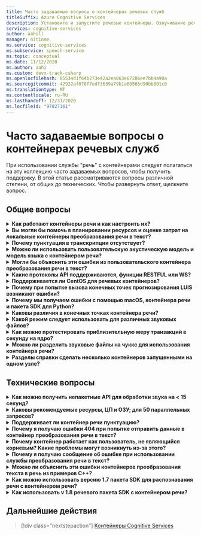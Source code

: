 ```yaml
---
title: Часто задаваемые вопросы о контейнерах речевых служб
titleSuffix: Azure Cognitive Services
description: Установите и запустите речевые контейнеры. Озвучивание речи в текст расшифровывает звуковые потоки в режиме реального времени, которые могут использоваться приложениями, инструментами или устройствами. Преобразование текста в речь преобразует вводимый текст в синтезированную речь, похожую на человеческую.
services: cognitive-services
author: aahill
manager: nitinme
ms.service: cognitive-services
ms.subservice: speech-service
ms.topic: conceptual
ms.date: 11/12/2020
ms.author: aahi
ms.custom: devx-track-csharp
ms.openlocfilehash: 85534d1f64b273e42a2ea063e67286ee7bb4a90a
ms.sourcegitcommit: 42922af070f7edf3639a79b1a60565d90bb801c0
ms.translationtype: MT
ms.contentlocale: ru-RU
ms.lasthandoff: 12/31/2020
ms.locfileid: "97827161"
---
```

# <a name="speech-service-containers-frequently-asked-questions-faq"></a>Часто задаваемые вопросы о контейнерах речевых служб

При использовании службы "речь" с контейнерами следует полагаться на эту коллекцию часто задаваемых вопросов, чтобы получить поддержку. В этой статье рассматриваются вопросы различной степени, от общих до технических. Чтобы развернуть ответ, щелкните вопрос.

## <a name="general-questions"></a>Общие вопросы

<details>
<summary>
<b>Как работают контейнеры речи и как настроить их?</b>
</summary>

**Ответ.** При настройке рабочего кластера необходимо учитывать несколько моментов. Во-первых, настройка одного языка, нескольких контейнеров на одном компьютере не должна быть большой проблемой. При возникновении проблем может возникнуть проблема, связанная с оборудованием, поэтому мы сначала рассмотрим ресурс, т. е. Спецификации ЦП и памяти.

Рассмотрим в течение некоторого времени `ja-JP` контейнер и последнюю модель. Акустическая модель является наиболее ресурсоемким ПРОЦЕССОРом, а языковая модель требует наибольшей памяти. При тестировании использования необходимо около 0,6 ядер ЦП для обработки одного запроса речи в текст, когда звук передается в режиме реального времени (например, с микрофона). Если вы пойдете на звук быстрее, чем в реальном времени (например, в файле), использование может быть удвоенным (1,2 x). В то же время приведенная ниже память — это операционная память для декодирования речи. Он *не* учитывает фактический полный размер языковой модели, который будет находиться в кэше файлов. Для `ja-JP` этого еще 2 ГБ; для `en-US` может быть больше (6-7 ГБ).

Если у вас есть компьютер, на котором не хватает памяти, и вы пытаетесь развернуть на нем несколько языков, возможно, файловый кэш заполнен, а операционная система принудительно помещает в нее модели. Для выполнения транскрипции это может быть катастрофно, что может привести к снижению производительности и другим последствиям, которые могут снизить производительность.

Кроме того, мы предварительно упакованы исполняемые файлы для компьютеров с набором инструкций [расширенного векторного расширения (AVX2)](speech-container-howto.md#advanced-vector-extension-support) . Для компьютера с набором инструкций AVX512 потребуется создание кода для этого целевого объекта, и запуск 10 контейнеров для 10 языков может временно привести к нехватке ресурсов ЦП. Сообщение, подобное этому, появится в журналах docker:

```console
2020-01-16 16:46:54.981118943 
[W:onnxruntime:Default, tvm_utils.cc:276 LoadTVMPackedFuncFromCache]
Cannot find Scan4_llvm__mcpu_skylake_avx512 in cache, using JIT...
```

Вы можете задать нужное число декодеров внутри *одного* контейнера с помощью `DECODER MAX_COUNT` переменной. Так что, по сути, мы должны начать с номера SKU (ЦП или памяти), и мы можем предложить, как получить лучшее решение. Отличная начальная точка ссылается на Рекомендуемые спецификации ресурсов хост-компьютера.

<br>
</details>

<details>
<summary>
<b>Вы могли бы помочь в планировании ресурсов и оценке затрат на локальные контейнеры преобразования речи в текст?</b>
</summary>

**Ответ.** Для емкости контейнеров в режиме пакетной обработки каждый декодер может обрабатывать 2-3 раза в режиме реального времени с двумя ядрами ЦП для единого распознавания. Не рекомендуется хранить более двух одновременных распознавать на каждый экземпляр контейнера, но рекомендуется запускать больше экземпляров контейнеров для обеспечения надежности и доступности за счет подсистемы балансировки нагрузки.

Несмотря на то, что каждый экземпляр контейнера может работать с несколькими декодерами. Например, мы можем настроить 7 декодеров для каждого экземпляра контейнера на восьми ядре компьютера (в более чем 2x), выдавая пропускную способность 15X. Существует параметр, `DECODER_MAX_COUNT` который следует учитывать. В экстремальных случаях возникают проблемы с надежностью и задержкой, что значительно увеличила пропускную способность. Для микрофона он будет иметь значение 1x в режиме реального времени. Общее использование должно быть одним ядром для одного распознавания.

В случае обработки 1 часа в день в режиме пакетной обработки, 3 виртуальные машины могут обработать его в течение 24 часов, но не гарантированно. Чтобы справиться с пиками, отработкой отказа, обновлением и предоставлением минимальной резервной копии или BCP, мы рекомендуем 4-5 компьютеров вместо 3 для каждого кластера и с 2 + кластерами.

Для оборудования мы используем стандартную виртуальную машину Azure в `DS13_v2` качестве справочника (каждая из ядер должна быть 2,6 ГГц или выше, с включенным набором инструкций AVX2).

| Экземпляр  | Виртуальных ЦП | ОЗУ    | Хранилище Temp | Оплата по мере использования с помощью АХБ | годовой резерв с АХБ (% экономии) | 3-летняя зарезервировано с АХБ (% экономии) |
|-----------|---------|--------|--------------|------------------------|-------------------------------------|--------------------------------------|
| `DS13 v2` | 8       | 56 гиб | 112 ГиБ      | $0.598/час            | $0.3528/час (~ 41%)                 | $0.2333/час (~ 61%)                  |

На основе справочника по проектированию (два кластера из 5 виртуальных машин для обработки аудио пакетной передачи в 1 КБ/день), стоимость оборудования в 1 год будет:

> 2 (кластеры) * 5 (виртуальных машин на кластер) * $0.3528/час * 365 (дн.) * 24 (ч) = $31K/year

При сопоставлении с физическим компьютером общая оценка — 1 виртуальных ЦП = 1 физическое ядро ЦП. В реальности 1vCPU является более мощным, чем единое ядро.

В локальной системе все эти дополнительные факторы играют следующие преимущества:

- Как тип физического ЦП и сколько ядер на нем
- Количество процессоров, работающих на одном поле или компьютере
- Настройка виртуальных машин
- Как используется технология Hyper-Threading/многопоточность
- Общий доступ к памяти
- ОС и т. д.

Обычно она не настроена в качестве среды Azure. Учитывая другие издержки, я бы сказал, что в качестве надежной оценки будет 10 физических ядер ЦП = 8 Azure виртуальных ЦП. Хотя популярные процессоры имеют только восемь ядер. При развертывании в локальной среде стоимость будет выше, чем при использовании виртуальных машин Azure. Кроме того, рассмотрим ставку амортизации.

Стоимость службы та же, что и в веб-службе: $1/час для преобразования речи в текст. Стоимость службы речи:

> $1 * 1000 * 365 = $365K

Стоимость обслуживания, выплачиваемая в корпорацию Майкрософт, зависит от уровня обслуживания и содержимого службы. Он имеет разное значение от $29,99/month для уровня "базовый" до сотен тысяч, если участвует в обслуживании. Приблизительное число составляет $300 в час для службы или обслуживания. Стоимость сотрудников не включена. Другие затраты на инфраструктуру (например, хранилище, сети и подсистемы балансировки нагрузки) не включены.

<br>
</details>

<details>
<summary>
<b>Почему пунктуация в транскрипции отсутствует?</b>
</summary>

**Ответ.** `speech_recognition_language=<YOUR_LANGUAGE>` Должен быть явно настроен в запросе, если они используют клиента.

Пример:

```python
if not recognize_once(
    speechsdk.SpeechRecognizer(
        speech_config=speechsdk.SpeechConfig(
            endpoint=template.format("interactive"),
            speech_recognition_language="ja-JP"),
            audio_config=audio_config)):

    print("Failed interactive endpoint")
    exit(1)
```
Результат выглядит так:

```cmd
RECOGNIZED: SpeechRecognitionResult(
    result_id=2111117c8700404a84f521b7b805c4e7, 
    text="まだ早いまだ早いは猫である名前はまだないどこで生まれたかとんと見当を検討をなつかぬ。
    何でも薄暗いじめじめした所でながら泣いていた事だけは記憶している。
    まだは今ここで初めて人間と言うものを見た。
    しかも後で聞くと、それは書生という人間中で一番同額同額。",
    reason=ResultReason.RecognizedSpeech)
```

<br>
</details>

<details>
<summary>
<b>Можно ли использовать пользовательскую акустическую модель и модель языка с контейнером речи?</b>
</summary>

Сейчас мы можем передать только один идентификатор модели, настраиваемую языковую модель или настраиваемую акустическую модель.

**Ответ.** Было принято решение о одновременной *поддержке как* акустических, так и языковых моделей. Это остается действительным до тех пор, пока не будет создан унифицированный идентификатор для сокращения количества разрывов API. К сожалению, это не поддерживается сейчас.

<br>
</details>

<details>
<summary>
<b>Могли бы объяснить эти ошибки из пользовательского контейнера преобразования речи в текст?</b>
</summary>

**Ошибка 1:**

```cmd
Failed to fetch manifest: Status: 400 Bad Request Body:
{
    "code": "InvalidModel",
    "message": "The specified model is not supported for endpoint manifests."
}
```

**Ответ 1.** Если вы выполняете обучение с последней пользовательской моделью, мы сейчас не поддерживаем ее. Если вы обучились с помощью более старой версии, то можете использовать. Мы по-прежнему работаем над поддержкой последних версий.

По сути, пользовательские контейнеры не поддерживают акустические модели на основе Халиде или ONNX (по умолчанию на настраиваемом портале обучения). Это обусловлено тем, что пользовательские модели не шифруются и мы не хотим предоставлять модели ONNX. языковые модели прекрасно работают. Клиент должен явно выбрать старую модель, не ONNX, для пользовательского обучения. Точность не будет затронуто. Размер модели может быть больше (на 100 МБ).

> Поддержка модели > 20190220 (унифицированная версия 4.5)

**Ошибка 2:**

```cmd
HTTPAPI result code = HTTPAPI_OK.
HTTP status code = 400.
Reason:  Synthesis failed.
StatusCode: InvalidArgument,
Details: Voice does not match.
```

**Ответ 2.** Необходимо указать правильное имя голоса в запросе, в котором учитывается регистр. См. полное сопоставление имени службы.

**Ошибка 3:**

```json
{
    "code": "InvalidProductId",
    "message": "The subscription SKU \"CognitiveServices.S0\" is not supported in this service instance."
}
```

**Ответ 3.** Вы Reed создать речевой ресурс, а не ресурс Cognitive Services.


<br>
</details>

<details>
<summary>
<b>Какие протоколы API поддерживаются, функции RESTFUL или WS?</b>
</summary>

**Ответ.** В настоящее время для преобразования речи в текст и пользовательских текстовых контейнеров поддерживается только протокол на основе WebSocket. Пакет SDK поддерживает вызов только в отношении WS, но не для остальных. Существует план добавления поддержки RESTFUL, но не слишком много времени. Всегда используйте официальную документацию, см. раздел [прогнозирующие конечные точки запросов](speech-container-howto.md#query-the-containers-prediction-endpoint).

<br>
</details>

<details>
<summary>
<b>Поддерживается ли CentOS для речевых контейнеров?</b>
</summary>

**Ответ.** CentOS 7 еще не поддерживается пакетом SDK для Python, также Ubuntu 19,04 не поддерживается.

Пакет SDK службы "Речь" для Python доступен для таких операционных систем:
- **Windows** — x64 и x86
- **Mac** -macOS X версии 10,12 или более поздней
- **Linux** -Ubuntu 16,04, Ubuntu 18,04, Debian 9 на x64

Дополнительные сведения о настройке среды см. в разделе [Установка платформы Python](quickstarts/setup-platform.md?pivots=programming-language-python). Сейчас Ubuntu 18,04 является рекомендуемой версией.

<br>
</details>

<details>
<summary>
<b>Почему при попытке вызова конечных точек прогнозирования LUIS возникают ошибки?</b>
</summary>

Я использую контейнер LUIS в развертывании IoT Edge и пытаюсь вызвать конечную точку прогнозирования LUIS из другого контейнера. Контейнер LUIS прослушивает порт 5001, и URL-адрес, который я использую:

```csharp
var luisEndpoint =
    $"ws://192.168.1.91:5001/luis/prediction/v3.0/apps/{luisAppId}/slots/production/predict";
var config = SpeechConfig.FromEndpoint(new Uri(luisEndpoint));
```

Полученная ошибка:

```cmd
WebSocket Upgrade failed with HTTP status code: 404 SessionId: 3cfe2509ef4e49919e594abf639ccfeb
```

Я вижу запрос в журналах контейнеров LUIS, и сообщение говорит:

```cmd
The request path /luis//predict" does not match a supported file type.
```

Что это означает? Что отсутствует? Я уже использовал пример пакета SDK для распознавания речи, отсюда [.](https://github.com/Azure-Samples/cognitive-services-speech-sdk) Сценарий заключается в том, что мы обнаруживаем звук непосредственно с микрофона компьютера и пытаемся определить намерение, основываясь на LUIS приложении, о котором мы обучены. В примере, который я связали с, выполняется именно это. И хорошо работает с облачной службой LUIS. При использовании речевого пакета SDK пришлось делать отдельный явный вызов API преобразования речи в текст, а затем второй вызов LUIS.

Поэтому я пытаюсь переключаться из сценария использования LUIS в облаке для использования контейнера LUIS. Я не могу представить, работает ли речевой пакет SDK для одного, он не будет работать в другом.

**Ответ.** Пакет SDK для распознавания речи не должен использоваться для контейнера LUIS. Для использования контейнера LUIS следует использовать пакет SDK LUIS или LUIS REST API. Речевой пакет SDK следует использовать для контейнера речи.

Облако отличается от контейнера. Облако может состоять из нескольких обобщенных контейнеров (иногда называемых микрослужбами). Итак, существует контейнер LUIS, а затем есть контейнер речи — два отдельных контейнера. Контейнер речи выполняет только речь. Контейнер LUIS только LUIS. В облаке, поскольку предполагается, что оба контейнера развернуты и неплохая производительность удаленного клиента для перехода в облако, перевода речи, возврата, перехода в облако и выполнения LUIS, мы предоставляем функцию, позволяющую клиенту перейти в речь, остаться в облаке, перейти к LUIS и вернуться к клиенту. Таким же даже в этом сценарии пакет SDK для распознавания речи переходит в контейнер речевого облака с аудио, а затем контейнер речевого облака обращается к контейнеру LUIS Cloud с текстом. Контейнер LUIS не имеет концепции приема звука (для контейнера LUIS не было смысла принимать потоковые аудио-LUIS — это служба, основанная на тексте). В локальной среде у нас нет уверенности в том, что клиент развернул оба контейнера, мы не планируем управлять контейнерами в нашей Организации, и если оба контейнера развернуты локально, учитывая, что они являются более локальными для клиента, то не стоит сначала перейти на клиентскую систему, вернуться к клиенту и перейти к LUIS.

<br>
</details>

<details>
<summary>
<b>Почему мы получаем ошибки с помощью macOS, контейнера речи и пакета SDK для Python?</b>
</summary>

Когда мы отправляем *WAV* -файл расшифрованной, результат возвращается следующим образом:

```cmd
recognition is running....
Speech Recognition canceled: CancellationReason.Error
Error details: Timeout: no recognition result received.
When creating a websocket connection from the browser a test, we get:
wb = new WebSocket("ws://localhost:5000/speech/recognition/dictation/cognitiveservices/v1")
WebSocket
{
    url: "ws://localhost:5000/speech/recognition/dictation/cognitiveservices/v1",
    readyState: 0,
    bufferedAmount: 0,
    onopen: null,
    onerror: null,
    ...
}
```

Мы понимаем, что WebSocket настроен правильно.

**Ответ.** Если это так, см. [эту ошибку в GitHub](https://github.com/Azure-Samples/cognitive-services-speech-sdk/issues/310). Мы предлагаем вам решить [эту](https://github.com/Azure-Samples/cognitive-services-speech-sdk/issues/310#issuecomment-527542722)проблемы.

Эта проблема исправлена в версии 1,8.


<br>
</details>

<details>
<summary>
<b>Каковы различия в конечных точках контейнера речи?</b>
</summary>

Можно ли заполнять следующие метрики тестирования, в том числе какие функции тестировать, а также тестировать пакет SDK и интерфейсы API для других приложений? В частности, различия в "интерактивном" и "разговоре", которые я не вижу из существующего документа или примера.

| Конечная точка                                                | Функциональный тест                                                   | SDK | REST API |
|---------------------------------------------------------|-------------------------------------------------------------------|-----|----------|
| `/speech/synthesize/cognitiveservices/v1`               | Синтезирование текста (преобразование текста в речь)                                  |     | Да      |
| `/speech/recognition/dictation/cognitiveservices/v1`    | Cognitive Services конечную точку WebSocket для локальной диктовки v1        | Да | Нет       |
| `/speech/recognition/interactive/cognitiveservices/v1`  | Cognitive Services локальную конечную точку WebSocket локального узла v1  |     |          |
| `/speech/recognition/conversation/cognitiveservices/v1` | Конечная точка для диалогового окна "перекрывающий службы" в локальной службе WebSocket v1 |     |          |

**Ответ.** Это Fusion:
- Люди, пытающиеся сделать конечную точку диктовки для контейнеров, (я не уверен, как они получили этот URL-адрес)
- Одна конечная точка<sup>St</sup> -a находится в контейнере.
- 1 конечная точка<sup>St</sup> , возвращающая речь. фрагменты сообщения вместо `speech.hypothesis` сообщений. 3 конечные точки компонента<sup>удаленных рабочих столов</sup> возвращаются для конечной точки диктофона.
- Все краткие руководства по использованию всех шаблонов `RecognizeOnce` (интерактивный режим)
- У углерода есть утверждение о том, что для `speech.fragment` сообщений, которым они не возвращаются в интерактивном режиме.
- Углекислые утверждения срабатывают в сборках выпуска (завершение процесса).

Чтобы решить проблему, переключитесь на использование непрерывного распознавания в коде или (быстрее) подключитесь либо к интерактивным, либо к непрерывным конечным точкам в контейнере.
Для кода задайте для конечной точки значение `host:port` /Speech/Recognition/Interactive/cognitiveservices/v1.

Различные режимы см. в разделе речевые режимы. см. ниже:

## <a name="speech-modes---interactive-conversation-dictation"></a>Речевые режимы — интерактивные, диалоговые, диктовки

[!INCLUDE [speech-modes](includes/speech-modes.md)]

Исправление исправляется с помощью пакета SDK 1,8, который имеет локальную поддержку (выберет правильную конечную точку, поэтому мы будем работать не так, как веб-служба). В то же время есть пример для непрерывного распознавания, почему мы не будем указывать на него?

https://github.com/Azure-Samples/cognitive-services-speech-sdk/blob/6805d96bf69d9e95c9137fe129bc5d81e35f6309/samples/python/console/speech_sample.py#L196

<br>
</details>

<details>
<summary>
<b>Какой режим следует использовать для различных звуковых файлов?</b>
</summary>

**Ответ.** Ниже приведен [краткий пример использования Python](./get-started-speech-to-text.md?pivots=programming-language-python). Другие языки, связанные с документами, можно найти на сайте документации.

Только для уточнения интерактивного, диалогового окна и диктовки; Это расширенный способ указания конкретного способа, которым наша служба будет обслуживать речевой запрос. К сожалению, для локальных контейнеров необходимо указать полный URI (так как он включает локальный компьютер), чтобы эта информация была утечка из абстракции. Мы работаем над командой пакета SDK, чтобы сделать это более удобным в будущем.

<br>
</details>

<details>
<summary>
<b>Как можно протестировать приблизительную меру транзакций в секунду на ядро?</b>
</summary>

**Ответ.** Ниже приведены некоторые из приблизительных чисел, которые следует рассчитывать на основе существующей модели (будет изменено для лучшего использования в общедоступной версии):

- Для файлов регулирование будет находиться в пакете SDK для распознавания речи, в 2x. Первые пять секунд звука не регулируется. Декодер способен выполнять 3 раза в режиме реального времени. Для этого общая загрузка ЦП будет близка к 2 ядрам для одного распознавания.
- Для MIC он будет находиться в режиме реального времени. Общее использование должно быть около 1 ядра для одного распознавания.

Все это можно проверить в журналах DOCKER. Мы фактически выведите дамп строки с статистикой сеанса и фразой/utterance, которая включает номера RTF.


<br>
</details>

<details>
<summary>
<b>Можно ли разделить звуковые файлы на чуккс для использования контейнера речи?</b>
</summary>

Текущий план — взять существующий звуковой файл и разделить его на 10 секунд и отправить их через контейнер. Является ли допустимым сценарий?  Существует ли лучший способ обработки больших звуковых файлов с помощью контейнера?

**Ответ.** Просто используйте пакет SDK для распознавания речи и присвойте ему файл, он сделает это правильно. Зачем нужно выполнять фрагментацию файла?


<br>
</details>

<details>
<summary>
<b>Разделы справки сделать несколько контейнеров запущенными на одном узле?</b>
</summary>

В документе говорится, как предоставить другой порт, который я делаю, но контейнер LUIS по-прежнему прослушивает порт 5000?

**Ответ.** Попробуйте `-p <outside_unique_port>:5000` . Например, `-p 5001:5000`.


<br>
</details>

## <a name="technical-questions"></a>Технические вопросы

<details>
<summary>
<b>Как можно получить непакетные API для обработки звука на &lt; 15 секунд?</b>
</summary>

**Ответ.** `RecognizeOnce()` в интерактивном режиме обрабатываются только до 15 секунд звукового сигнала, так как режим предназначен для речевых команд, где фразы продолжительностьюы должны быть короткими. Если вы используете `StartContinuousRecognition()` для диктовки или диалога, ограничение в 15 секунд отсутствует.


<br>
</details>

<details>
<summary>
<b>Каковы рекомендуемые ресурсы, ЦП и ОЗУ; для 50 параллельных запросов?</b>
</summary>

Сколько одновременных запросов будет 4-ядерным размером 4 ГБ ОЗУ? Если бы нужно было бы использовать, например, 50 параллельных запросов, сколько ядер и ОЗУ?

**Ответ.** В реальном времени 8 с нашим последним `en-US` , поэтому мы рекомендуем использовать больше контейнеров DOCKER за пределами 6 одновременных запросов. Он получает смешнее за пределы 16 ядер и становится чувствительным к неоднородному доступу к памяти (NUMA). В следующей таблице описаны минимальное и рекомендуемое выделение ресурсов для каждого контейнера речи.

# <a name="speech-to-text"></a>[Преобразование речи в текст](#tab/stt)

| Контейнер      | Минимальные             | Рекомендуется         |
|----------------|---------------------|---------------------|
| Преобразование речи в текст | 2 ядра, 2 ГБ памяти | 4 ядра, 4 ГБ памяти |

# <a name="custom-speech-to-text"></a>[пользовательское преобразование речи в текст;](#tab/cstt)

| Контейнер             | Минимальные             | Рекомендуется         |
|-----------------------|---------------------|---------------------|
| пользовательское преобразование речи в текст; | 2 ядра, 2 ГБ памяти | 4 ядра, 4 ГБ памяти |

# <a name="text-to-speech"></a>[Преобразование текста в речь](#tab/tts)

| Контейнер      | Минимальные             | Рекомендуется         |
|----------------|---------------------|---------------------|
| Преобразование текста в речь | 1 ядро, 2 ГБ памяти | 2 ядра, 3 ГБ памяти |

# <a name="custom-text-to-speech"></a>[Пользовательский текст в речь](#tab/ctts)

| Контейнер             | Минимальные             | Рекомендуется         |
|-----------------------|---------------------|---------------------|
| Пользовательский текст в речь | 1 ядро, 2 ГБ памяти | 2 ядра, 3 ГБ памяти |

**_

- Каждое ядро должно иметь частоту не менее 2,6 ГГц или быстрее.
- Для файлов регулирование будет находиться в пакете SDK для распознавания речи, в 2x (первые 5 секунд звука не регулируется).
- Декодер способен выполнять 3 раза в режиме реального времени. Для этого общая загрузка ЦП будет близка к двум ядрам для одного распознавания. Поэтому мы не рекомендуем хранить более двух активных соединений в каждом экземпляре контейнера. Крайний стороной может быть около 10 декодеров в режиме реального времени на восьми компьютерах, например `DS13_V2` . Для контейнера версии 1,3 и более поздней существует параметр, который можно попытаться установить `DECODER_MAX_COUNT=20` .
- Для микрофона это будет в 1x в режиме реального времени. Общее использование должно быть одним ядром для одного распознавания.

Оцените общее количество часов у звукового сигнала. Если это число велико, для повышения надежности и доступности мы рекомендуем запускать больше экземпляров контейнеров — как на одном, так и на нескольких полях, расположенных за подсистемой балансировки нагрузки. Согласование можно выполнить с помощью Kubernetes (K8S) и Helm или с помощью создания DOCKER.

Например, для обработки 1000 часов/24 часов мы попытались настроить виртуальные машины 3-4 с 10 экземплярами и декодерами на виртуальную машину.

<br>
</details>

<details>
<summary>
<b>Поддерживает ли контейнер речи пунктуацию?</b>
</summary>

_ *Ответ.** в локальном контейнере доступны прописные буквы (восстановление). Пунктуация зависит от языка и не поддерживается для некоторых языков, включая китайский и японский.

У *нас есть* неявная и базовая поддержка пунктуации для существующих контейнеров, но она по `off` умолчанию. Это означает, что можно получить `.` символ в примере, но не `。` символ. Чтобы включить эту неявную логику, ниже приведен пример того, как это сделать в Python с помощью нашего пакета SDK для распознавания речи (он будет похож на другие языки):

```python
speech_config.set_service_property(
    name='punctuation',
    value='implicit',
    channel=speechsdk.ServicePropertyChannel.UriQueryParameter
)
```

<br>
</details>

<details>
<summary>
<b>Почему я получаю ошибки 404 при попытке отправить данные в контейнер преобразования речи в текст?</b>
</summary>

Ниже приведен пример HTTP-запроса POST:

```http
POST /speech/recognition/conversation/cognitiveservices/v1?language=en-US&format=detailed HTTP/1.1
Accept: application/json;text/xml
Content-Type: audio/wav; codecs=audio/pcm; samplerate=16000
Transfer-Encoding: chunked
User-Agent: PostmanRuntime/7.18.0
Cache-Control: no-cache
Postman-Token: xxxxxx-xxxx-xxxx-xxxx-xxxxxxxxxxxx
Host: 10.0.75.2:5000
Accept-Encoding: gzip, deflate
Content-Length: 360044
Connection: keep-alive
HTTP/1.1 404 Not Found
Date: Tue, 22 Oct 2019 15:42:56 GMT
Server: Kestrel
Content-Length: 0
```

**Ответ.** Мы не поддерживаем REST API в контейнере преобразования речи в текст. Мы поддерживаем только WebSocket через пакет SDK для распознавания речи. Всегда используйте официальную документацию, см. раздел [прогнозирующие конечные точки запросов](speech-container-howto.md#query-the-containers-prediction-endpoint).

<br>
</details>


<details>
<summary>
<b> Почему контейнер работает как пользователь, не являющийся корневым? Какие проблемы могут возникнуть из-за этого?</b>
</summary>

**Ответ.** Обратите внимание, что пользователь по умолчанию в контейнере — это пользователь, не являющийся корневым. Это обеспечивает защиту от процессов, исключающих контейнер и получая повышенные разрешения на узле узла. По умолчанию некоторые платформы, такие как платформа контейнеров OpenShift, уже выполняют эту задачу, запуская контейнеры с помощью произвольно назначенного идентификатора пользователя. Для этих платформ пользователь, не являющийся корневым, должен иметь разрешения на запись в любой внешний подключенный том, требующий записи. Например, папка журнала или папка для загрузки пользовательской модели.
<br>
</details>

<details>
<summary>
<b>Почему я получаю сообщение об ошибке при использовании службы преобразования речи в текст?</b>
</summary>

```cmd
Error in STT call for file 9136835610040002161_413008000252496:
{
    "reason": "ResultReason.Canceled",
    "error_details": "Due to service inactivity the client buffer size exceeded. Resetting the buffer. SessionId: xxxxx..."
}
```

**Ответ.** Обычно это происходит при ускорении передачи звука по сравнению с тем, что его может использовать контейнер распознавания речи. Клиентские буферы заполняются и происходит отмена. Необходимо управлять параллелизмом и RTF, в котором вы отправляете звук.

<br>
</details>

<details>
<summary>
<b>Можно ли объяснить эти ошибки контейнеров преобразования текста в речь из примеров C++?</b>
</summary>

**Ответ.** Если версия контейнера старше 1,3, следует использовать следующий код:

```cpp
const auto endpoint = "http://localhost:5000/speech/synthesize/cognitiveservices/v1";
auto config = SpeechConfig::FromEndpoint(endpoint);
auto synthesizer = SpeechSynthesizer::FromConfig(config);
auto result = synthesizer->SpeakTextAsync("{{{text1}}}").get();
```

Более старые контейнеры не имеют необходимой конечной точки для работы с `FromHost` API. Если контейнеры используются для версии 1,3, этот код следует использовать:

```cpp
const auto host = "http://localhost:5000";
auto config = SpeechConfig::FromHost(host);
config->SetSpeechSynthesisVoiceName(
    "Microsoft Server Speech Text to Speech Voice (en-US, AriaRUS)");
auto synthesizer = SpeechSynthesizer::FromConfig(config);
auto result = synthesizer->SpeakTextAsync("{{{text1}}}").get();
```

Ниже приведен пример использования `FromEndpoint` API:

```cpp
const auto endpoint = "http://localhost:5000/cognitiveservices/v1";
auto config = SpeechConfig::FromEndpoint(endpoint);
config->SetSpeechSynthesisVoiceName(
    "Microsoft Server Speech Text to Speech Voice (en-US, AriaRUS)");
auto synthesizer = SpeechSynthesizer::FromConfig(config);
auto result = synthesizer->SpeakTextAsync("{{{text2}}}").get();
```

 `SetSpeechSynthesisVoiceName`Функция вызывается, так как контейнеры с обновленным модулем преобразования текста в речь нуждаются в имени голоса.

<br>
</details>

<details>
<summary>
<b>Как можно использовать версию 1.7 пакета SDK для распознавания речи с контейнером речи?</b>
</summary>

**Ответ.** Существует три конечных точки в контейнере речи для различных применений, они определены как речевые режимы, см. ниже:

## <a name="speech-modes"></a>Речевые режимы

[!INCLUDE [speech-modes](includes/speech-modes.md)]

Они предназначены для разных целей и используются по-разному.

[Примеры](https://github.com/Azure-Samples/cognitive-services-speech-sdk/blob/master/samples/python/console/speech_sample.py)для Python:
- Сведения об одном распознавании (интерактивном режиме) с пользовательской конечной точкой (то есть `SpeechConfig` с параметром конечной точки) см. в разделе `speech_recognize_once_from_file_with_custom_endpoint_parameters()` .
- Для непрерывного распознавания (режим диалога) и просто изменения для использования пользовательской конечной точки, как описано выше, см `speech_recognize_continuous_from_file()` . раздел.
- Чтобы включить диктовку в образцах, подобных приведенным выше (только если это действительно необходимо), сразу после создания `speech_config` добавьте код `speech_config.enable_dictation()` .

В C# для включения диктовки вызовите `SpeechConfig.EnableDictation()` функцию.

### <a name="fromendpoint-apis"></a>`FromEndpoint` Интерфейсы
| Язык | Сведения об API |
|----------|:------------|
| C++ | <a href="https://docs.microsoft.com/en-us/cpp/cognitive-services/speech/speechconfig#fromendpoint" target="_blank">`SpeechConfig::FromEndpoint` <span class="docon docon-navigate-external x-hidden-focus"></span></a> |
| C# | <a href="https://docs.microsoft.com/dotnet/api/microsoft.cognitiveservices.speech.speechconfig.fromendpoint?view=azure-dotnet" target="_blank">`SpeechConfig.FromEndpoint` <span class="docon docon-navigate-external x-hidden-focus"></span></a> |
| Java | <a href="https://docs.microsoft.com/java/api/com.microsoft.cognitiveservices.speech.speechconfig.fromendpoint" target="_blank">`SpeechConfig.fromendpoint` <span class="docon docon-navigate-external x-hidden-focus"></span></a> |
| Objective-C | <a href="https://docs.microsoft.com/en-us/objectivec/cognitive-services/speech/spxspeechconfiguration#initwithendpoint" target="_blank">`SPXSpeechConfiguration:initWithEndpoint;` <span class="docon docon-navigate-external x-hidden-focus"></span></a> |
| Python | <a href="https://docs.microsoft.com/python/api/azure-cognitiveservices-speech/azure.cognitiveservices.speech.speechconfig?view=azure-python" target="_blank">`SpeechConfig;` <span class="docon docon-navigate-external x-hidden-focus"></span></a> |
| JavaScript | В настоящее время не поддерживается и не планируется. |

<br>
</details>

<details>
<summary>
<b>Как использовать v 1.8 речевого пакета SDK с контейнером речи?</b>
</summary>

**Ответ.** Есть новый `FromHost` API. Это не приводит к замене или изменению существующих интерфейсов API. Он просто добавляет альтернативный способ создания конфигурации речи с помощью пользовательского узла.

### <a name="fromhost-apis"></a>`FromHost` Интерфейсы

| Язык | Сведения об API |
|--|:-|
| C# | <a href="https://docs.microsoft.com/dotnet/api/microsoft.cognitiveservices.speech.speechconfig.fromhost?view=azure-dotnet" target="_blank">`SpeechConfig.FromHost` <span class="docon docon-navigate-external x-hidden-focus"></span></a> |
| C++ | <a href="https://docs.microsoft.com/en-us/cpp/cognitive-services/speech/speechconfig#fromhost" target="_blank">`SpeechConfig::FromHost` <span class="docon docon-navigate-external x-hidden-focus"></span></a> |
| Java | <a href="https://docs.microsoft.com/java/api/com.microsoft.cognitiveservices.speech.speechconfig.fromhost" target="_blank">`SpeechConfig.fromHost` <span class="docon docon-navigate-external x-hidden-focus"></span></a> |
| Objective-C | <a href="https://docs.microsoft.com/en-us/objectivec/cognitive-services/speech/spxspeechconfiguration#initwithhost" target="_blank">`SPXSpeechConfiguration:initWithHost;` <span class="docon docon-navigate-external x-hidden-focus"></span></a> |
| Python | <a href="https://docs.microsoft.com/python/api/azure-cognitiveservices-speech/azure.cognitiveservices.speech.speechconfig?view=azure-python" target="_blank">`SpeechConfig;` <span class="docon docon-navigate-external x-hidden-focus"></span></a> |
| JavaScript | Сейчас не поддерживается |

> Параметры: узел (обязательный), ключ подписки (необязательно, если вы можете использовать службу без нее).

Формат для Host является `protocol://hostname:port` `:port` необязательным (см. ниже):
- Если контейнер запущен локально, имя узла — `localhost` .
- Если контейнер работает на удаленном сервере, используйте имя узла или IPv4-адрес этого сервера.

Примеры параметров узла для преобразования речи в текст:
- `ws://localhost:5000` — небезопасное подключение к локальному контейнеру через порт 5000
- `ws://some.host.com:5000` — небезопасное подключение к контейнеру, выполняющемуся на удаленном сервере;

Примеры Python, приведенные выше, но используйте `host` параметр вместо `endpoint` :

```python
speech_config = speechsdk.SpeechConfig(host="ws://localhost:5000")
```

<br>
</details>

## <a name="next-steps"></a>Дальнейшие действия

> [!div class="nextstepaction"]
> [Контейнеры Cognitive Services](speech-container-howto.md)